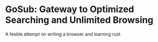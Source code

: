 # GoSub: Gateway to Optimized Searching and Unlimited Browsing

A feeble attempt on writing a browser and learning rust.